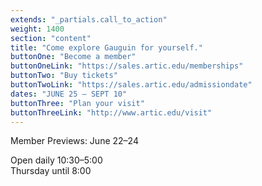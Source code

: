```yaml
---
extends: "_partials.call_to_action"
weight: 1400
section: "content"
title: "Come explore Gauguin for yourself."
buttonOne: "Become a member"
buttonOneLink: "https://sales.artic.edu/memberships"
buttonTwo: "Buy tickets"
buttonTwoLink: "https://sales.artic.edu/admissiondate"
dates: "JUNE 25 – SEPT 10"
buttonThree: "Plan your visit"
buttonThreeLink: "http://www.artic.edu/visit"
---
```


Member Previews: June 22–24

Open daily 10:30–5:00  
Thursday until 8:00
